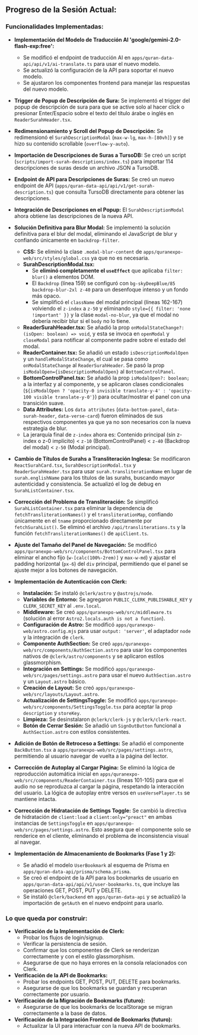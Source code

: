 ## Progreso de la Sesión Actual:

### Funcionalidades Implementadas:
- **Implementación del Modelo de Traducción AI 'google/gemini-2.0-flash-exp:free':**
    - Se modificó el endpoint de traducción AI en `apps/quran-data-api/api/v1/ai-translate.ts` para usar el nuevo modelo.
    - Se actualizó la configuración de la API para soportar el nuevo modelo.
    - Se ajustaron los componentes frontend para manejar las respuestas del nuevo modelo.

- **Trigger de Popup de Descripción de Sura:** Se implementó el trigger del popup de descripción de sura para que se active solo al hacer click o presionar Enter/Espacio sobre el texto del título árabe o inglés en `ReaderSurahHeader.tsx`.
- **Redimensionamiento y Scroll del Popup de Descripción:** Se redimensionó el `SurahDescriptionModal` (`max-w-lg`, `max-h-[80vh]`) y se hizo su contenido scrollable (`overflow-y-auto`).
- **Importación de Descripciones de Suras a TursoDB:** Se creó un script (`scripts/import-surah-descriptions/index.ts`) para importar 114 descripciones de suras desde un archivo JSON a TursoDB.
- **Endpoint de API para Descripciones de Suras:** Se creó un nuevo endpoint de API (`apps/quran-data-api/api/v1/get-surah-description.ts`) que consulta TursoDB directamente para obtener las descripciones.
- **Integración de Descripciones en el Popup:** El `SurahDescriptionModal` ahora obtiene las descripciones de la nueva API.
- **Solución Definitiva para Blur Modal:** Se implementó la solución definitiva para el blur del modal, eliminando el JavaScript de blur y confiando únicamente en `backdrop-filter`.
    - **CSS:** Se eliminó la clase `.modal-blur-content` de `apps/quranexpo-web/src/styles/global.css` ya que no es necesaria.
    - **SurahDescriptionModal.tsx:**
        - Se **eliminó completamente el `useEffect`** que aplicaba `filter: blur()` a elementos DOM.
        - El `Backdrop` (línea 159) se configuró con `bg-skyDeepBlue/85 backdrop-blur-2xl z-40` para un desenfoque intenso y un fondo más opaco.
        - Se simplificó el `className` del modal principal (líneas 162-167) volviendo el `z-index` a `z-50` y eliminando `style={{ filter: 'none !important' }}` y la clase `modal-no-blur`, ya que el modal no debería recibir blur si el `body` no lo tiene.
    - **ReaderSurahHeader.tsx:** Se añadió la prop `onModalStateChange?: (isOpen: boolean) => void`, y esta se invoca en `openModal` y `closeModal` para notificar al componente padre sobre el estado del modal.
    - **ReaderContainer.tsx:** Se añadió un estado `isDescriptionModalOpen` y un `handleModalStateChange`, el cual se pasa como `onModalStateChange` al `ReaderSurahHeader`. Se pasó la prop `isModalOpen={isDescriptionModalOpen}` al `BottomControlPanel`.
    - **BottomControlPanel.tsx:** Se añadió la prop `isModalOpen?: boolean;` a la interfaz y al componente, y se aplicaron clases condicionales (`${isModalOpen ? 'opacity-0 invisible translate-y-4' : 'opacity-100 visible translate-y-0'}`) para ocultar/mostrar el panel con una transición suave.
    - **Data Attributes:** Los `data attributes` (`data-bottom-panel`, `data-surah-header`, `data-verse-card`) fueron eliminados de sus respectivos componentes ya que ya no son necesarios con la nueva estrategia de blur.
    - La jerarquía final de `z-index` ahora es: Contenido principal (sin z-index o z-0 implícito) < `z-10` (BottomControlPanel) < `z-40` (Backdrop del modal) < `z-50` (Modal principal).

- **Cambio de Títulos de Surahs a Transliteración Inglesa:** Se modificaron `ReactSurahCard.tsx`, `SurahDescriptionModal.tsx` y `ReaderSurahHeader.tsx` para usar `surah.transliterationName` en lugar de `surah.englishName` para los títulos de las surahs, buscando mayor autenticidad y consistencia. Se actualizó el log de debug en `SurahListContainer.tsx`.

- **Corrección del Problema de Transliteración:** Se simplificó `SurahListContainer.tsx` para eliminar la dependencia de `fetchTransliterationNames()` y el `transliterationMap`, confiando únicamente en el `tname` proporcionado directamente por `fetchSurahList()`. Se eliminó el archivo `/api/transliterations.ts` y la función `fetchTransliterationNames()` de `apiClient.ts`.

- **Ajuste del Tamaño del Panel de Navegación:** Se modificó `apps/quranexpo-web/src/components/BottomControlPanel.tsx` para eliminar el ancho fijo (`w-[calc(100%-2rem)]` y `max-w-md`) y ajustar el padding horizontal (`px-6`) del `div` principal, permitiendo que el panel se ajuste mejor a los botones de navegación.

- **Implementación de Autenticación con Clerk:**
    - **Instalación:** Se instaló `@clerk/astro` y `@astrojs/node`.
    - **Variables de Entorno:** Se agregaron `PUBLIC_CLERK_PUBLISHABLE_KEY` y `CLERK_SECRET_KEY` al `.env.local`.
    - **Middleware:** Se creó `apps/quranexpo-web/src/middleware.ts` (solución al error `Astro2.locals.auth is not a function`).
    - **Configuración de Astro:** Se modificó `apps/quranexpo-web/astro.config.mjs` para usar `output: 'server'`, el adaptador `node` y la integración de `clerk`.
    - **Componente AuthSection:** Se creó `apps/quranexpo-web/src/components/AuthSection.astro` para usar los componentes nativos de `@clerk/astro/components` y se aplicaron estilos glassmorphism.
    - **Integración en Settings:** Se modificó `apps/quranexpo-web/src/pages/settings.astro` para usar el nuevo `AuthSection.astro` y un `Layout.astro` básico.
    - **Creación de Layout:** Se creó `apps/quranexpo-web/src/layouts/Layout.astro`.
    - **Actualización de SettingsToggle:** Se modificó `apps/quranexpo-web/src/components/SettingsToggle.tsx` para aceptar la prop `description` y `storeKey`.
    - **Limpieza:** Se desinstalaron `@clerk/clerk-js` y `@clerk/clerk-react`.
    - **Botón de Cerrar Sesión:** Se añadió un `SignOutButton` funcional a `AuthSection.astro` con estilos consistentes.

- **Adición de Botón de Retroceso a Settings:** Se añadió el componente `BackButton.tsx` a `apps/quranexpo-web/src/pages/settings.astro`, permitiendo al usuario navegar de vuelta a la página del lector.

- **Corrección de Autoplay al Cargar Página:** Se eliminó la lógica de reproducción automática inicial en `apps/quranexpo-web/src/components/ReaderContainer.tsx` (líneas 101-105) para que el audio no se reproduzca al cargar la página, respetando la interacción del usuario. La lógica de autoplay entre versos en `useVersePlayer.ts` se mantiene intacta.

- **Corrección de Hidratación de Settings Toggle:** Se cambió la directiva de hidratación de `client:load` a `client:only="preact"` en ambas instancias de `SettingsToggle` en `apps/quranexpo-web/src/pages/settings.astro`. Esto asegura que el componente solo se renderice en el cliente, eliminando el problema de inconsistencia visual al navegar.

- **Implementación de Almacenamiento de Bookmarks (Fase 1 y 2):**
    - Se añadió el modelo `UserBookmark` al esquema de Prisma en `apps/quran-data-api/prisma/schema.prisma`.
    - Se creó el endpoint de la API para los bookmarks de usuario en `apps/quran-data-api/api/v1/user-bookmarks.ts`, que incluye las operaciones GET, POST, PUT y DELETE.
    - Se instaló `@clerk/backend` en `apps/quran-data-api` y se actualizó la importación de `getAuth` en el nuevo endpoint para usarlo.

### Lo que queda por construir:
- **Verificación de la Implementación de Clerk:**
    - Probar los flujos de login/signup.
    - Verificar la persistencia de sesión.
    - Confirmar que los componentes de Clerk se renderizan correctamente y con el estilo glassmorphism.
    - Asegurarse de que no haya errores en la consola relacionados con Clerk.
- **Verificación de la API de Bookmarks:**
    - Probar los endpoints GET, POST, PUT, DELETE para bookmarks.
    - Asegurarse de que los bookmarks se guardan y recuperan correctamente por usuario.
- **Verificación de la Migración de Bookmarks (futuro):**
    - Asegurarse de que los bookmarks de localStorage se migran correctamente a la base de datos.
- **Verificación de la Integración Frontend de Bookmarks (futuro):**
    - Actualizar la UI para interactuar con la nueva API de bookmarks.
